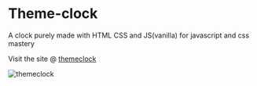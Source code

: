 # Theme-clock

A clock purely made with HTML CSS and JS(vanilla) for javascript and css mastery

Visit the site @ [themeclock](https://newton-nganga.github.io/theme-clock/)

![themeclock](https://github.com/Newton-Nganga/theme-clock/assets/93589514/d91506ef-08d5-4ca1-8458-320ba56988d4)
